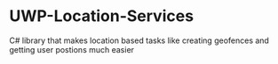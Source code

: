 # UWP-Location-Services
C# library that makes location based tasks like creating geofences and getting user postions much easier
